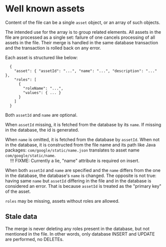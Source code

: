 # Well known assets

Content of the file can be a single `asset` object, or an array of such objects.

The intended use for the array is to group related elements. All assets
in the file are processed as a single set: failure of one cancels
processing of all assets in the file. Their merge is handled in the same
database transaction and the transaction is rolled back on any error.
 
Each asset is structured like below:

```
  {
    "asset": { "assetId": "...", "name": "...", "description": "..." },
    "roles": [
      {
        "roleName": "...",
        "values": { ... }
      }
    ]
  }
```
Both `assetId` and `name` are optional.

When `assetId` missing, it is fetched from the database by its `name`.
If missing in the database, the id is generated. 

When `name` is omitted, it is fetched from the database by `assetId`.
When not in the database, it is constructed from the file name and its
path like Java packages: `com/google/static/name.json` translates to
asset name `com/google/static/name`.
<br>&nbsp;&nbsp;&nbsp;&nbsp;!!! FIXME: Currently a lie, "name" attribute
is required on insert.

When both `assetId` and `name` are specified and the `name` differs from
the one in the database, the database's `name` is changed.
The opposite is not true: having same `name` but `assetId` differing
in the file and in the database is considered an error. That is because
`assetId` is treated as the "primary key" of the asset.  

`roles` may be missing, assets without roles are allowed.


## Stale data
The merge is never deleting any roles present in the database, but not
mentioned in the file. In other words, only database INSERT and UPDATE
are performed, no DELETEs.
